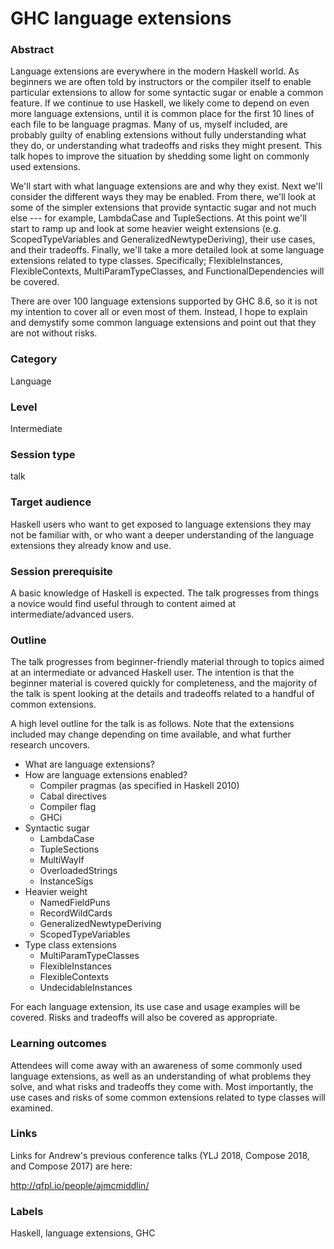 # GHC language extensions

### Abstract

Language extensions are everywhere in the modern Haskell world. As beginners we are often told by instructors or the compiler itself to enable particular extensions to allow for some syntactic sugar or enable a common feature. If we continue to use Haskell, we likely come to depend on even more language extensions, until it is common place for the first 10 lines of each file to be language pragmas. Many of us, myself included, are probably guilty of enabling extensions without fully understanding what they do, or understanding what tradeoffs and risks they might present. This talk hopes to improve the situation by shedding some light on commonly used extensions.

We'll start with what language extensions are and why they exist. Next we'll consider the different ways they may be enabled. From there, we'll look at some of the simpler extensions that provide syntactic sugar and not much else --- for example, LambdaCase and TupleSections. At this point we'll start to ramp up and look at some heavier weight extensions (e.g. ScopedTypeVariables and GeneralizedNewtypeDeriving), their use cases, and their tradeoffs. Finally, we'll take a more detailed look at some language extensions related to type classes. Specifically; FlexibleInstances, FlexibleContexts, MultiParamTypeClasses, and FunctionalDependencies will be covered.

There are over 100 language extensions supported by GHC 8.6, so it is not my intention to cover all or even most of them. Instead, I hope to explain and demystify some common language extensions and point out that they are not without risks.

### Category

Language

### Level

Intermediate

### Session type

talk

### Target audience

Haskell users who want to get exposed to language extensions they may not be familiar with, or who want a deeper understanding of the language extensions they already know and use.

### Session prerequisite

A basic knowledge of Haskell is expected. The talk progresses from things a novice would find useful through to content aimed at intermediate/advanced users.

### Outline

The talk progresses from beginner-friendly material through to topics aimed at an intermediate or advanced Haskell user. The intention is that the beginner material is covered quickly for completeness, and the majority of the talk is spent looking at the details and tradeoffs related to a handful of common extensions.

A high level outline for the talk is as follows. Note that the extensions included may change depending on time available, and what further research uncovers. 

- What are language extensions?
- How are language extensions enabled?
   + Compiler pragmas (as specified in Haskell 2010)
   + Cabal directives
   + Compiler flag
   + GHCi
- Syntactic sugar
   + LambdaCase
   + TupleSections
   + MultiWayIf
   + OverloadedStrings
   + InstanceSigs
- Heavier weight
   + NamedFieldPuns
   + RecordWildCards
   + GeneralizedNewtypeDeriving
   + ScopedTypeVariables
- Type class extensions
   + MultiParamTypeClasses
   + FlexibleInstances
   + FlexibleContexts
   + UndecidableInstances
   
For each language extension, its use case and usage examples will be covered. Risks and tradeoffs will also be covered as appropriate.

### Learning outcomes

Attendees will come away with an awareness of some commonly used language extensions, as well as an understanding of what problems they solve, and what risks and tradeoffs they come with. Most importantly, the use cases and risks of some common extensions related to type classes will examined.

### Links

Links for Andrew's previous conference talks (YLJ 2018, Compose 2018, and Compose 2017) are here:

http://qfpl.io/people/ajmcmiddlin/

### Labels

Haskell, language extensions, GHC
